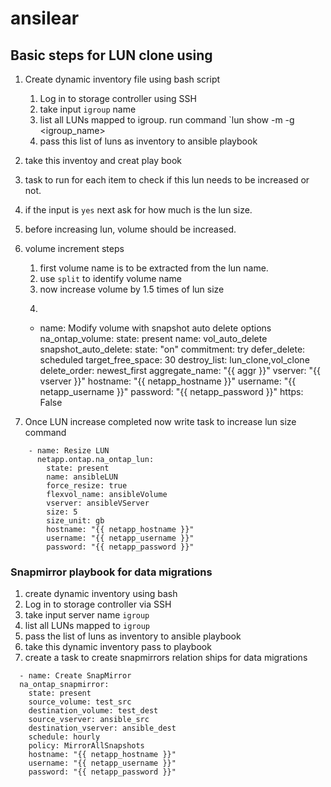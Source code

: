 # ansilear
## Basic steps for LUN clone using 
1. Create dynamic inventory file using bash script
   1. Log in to storage controller using SSH
   2. take input `igroup` name
   3. list all LUNs mapped to igroup. run command `lun show -m -g <igroup_name>
   4. pass this list of luns as inventory to ansible playbook
2. take this inventoy and creat play book
3. task to run for each item to check if this lun needs to be increased or not. 
4. if the input is `yes` next ask for how much is the lun size.
5. before increasing lun, volume should be increased.
6. volume increment steps
    1. first volume name is to be extracted from the lun name.
    2. use `split` to identify volume name
    3. now increase volume by 1.5 times of lun size
    4. ``` use size property to increase
    - name: Modify volume with snapshot auto delete options
  na_ontap_volume:
    state: present
    name: vol_auto_delete
    snapshot_auto_delete:
      state: "on"
      commitment: try
      defer_delete: scheduled
      target_free_space: 30
      destroy_list: lun_clone,vol_clone
      delete_order: newest_first
    aggregate_name: "{{ aggr }}"
    vserver: "{{ vserver }}"
    hostname: "{{ netapp_hostname }}"
    username: "{{ netapp_username }}"
    password: "{{ netapp_password }}"
    https: False

7. Once LUN increase completed now write task to increase lun size command
```
    - name: Resize LUN
      netapp.ontap.na_ontap_lun:
        state: present
        name: ansibleLUN
        force_resize: true
        flexvol_name: ansibleVolume
        vserver: ansibleVServer
        size: 5
        size_unit: gb
        hostname: "{{ netapp_hostname }}"
        username: "{{ netapp_username }}"
        password: "{{ netapp_password }}"
 ```
### Snapmirror playbook for data migrations
1. create dynamic inventory using bash
  1. Log in to storage controller via SSH
  2. take input server name `igroup`
  3. list all LUNs mapped to `igroup`
  4. pass the list of luns as inventory to ansible playbook
2. take this dynamic inventory pass to playbook
3. create a task to create snapmirrors relation ships for data migrations
```
  - name: Create SnapMirror
  na_ontap_snapmirror:
    state: present
    source_volume: test_src
    destination_volume: test_dest
    source_vserver: ansible_src
    destination_vserver: ansible_dest
    schedule: hourly
    policy: MirrorAllSnapshots
    hostname: "{{ netapp_hostname }}"
    username: "{{ netapp_username }}"
    password: "{{ netapp_password }}"
``` 

